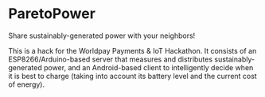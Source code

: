 # ParetoPower

Share sustainably-generated power with your neighbors!

This is a hack for the Worldpay Payments & IoT Hackathon.  It consists of an ESP8266/Arduino-based server that measures and distributes sustainably-generated power, and an Android-based client to intelligently decide when it is best to charge (taking into account its battery level and the current cost of energy).
